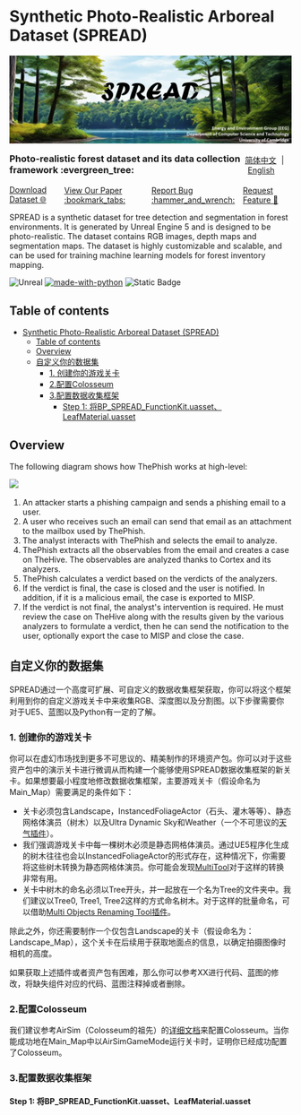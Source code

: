# Synthetic Photo-Realistic Arboreal Dataset (SPREAD)

<div>
    <a align="center">
        <img src="images\logo_banner.png"> 
    </a>
    <p align="center">
        <div style="display: flex; justify-content: space-between; align-items: center;">
            <h3 style="margin: 0;">Photo-realistic forest dataset and its data collection framework :evergreen_tree:</h3>
            <div>
                <a href="#" style="margin-right: 5px;">简体中文</a>
                <span>|</span>
                <a href="#" style="margin-left: 5px;">English</a>
            </div>
        </div>
        <br />
        <div style="display: flex; justify-content: space-between; align-items: center;">
            <a href="https://www.cambridge.org/engage/coe/article-details/657491c25bc9fcb5c9727f79">Download Dataset 🌐</a>
            <a href="https://www.cambridge.org/engage/coe/article-details/657491c25bc9fcb5c9727f79">View Our Paper :bookmark_tabs:</a>
            <a href="https://github.com/MingyueX/GreenLens/issues">Report Bug :hammer_and_wrench:</a>
            <a href="https://github.com/MingyueX/GreenLens/issues">Request Feature 🙋</a>
        </div>
    </p>
</div>

SPREAD is a synthetic dataset for tree detection and segmentation in forest environments. It is generated by Unreal Engine 5 and is designed to be photo-realistic. The dataset contains RGB images, depth maps and segmentation maps. The dataset is highly customizable and scalable, and can be used for training machine learning models for forest inventory mapping.

![Unreal](https://img.shields.io/badge/made_with-UE%205-%2339477F?style=flat&logo=unrealengine&logoColor=white)
[![made-with-python](https://img.shields.io/badge/made%20with-Python%203.8-1f425f.svg?logo=python)](https://www.python.org/)
![Static Badge](https://img.shields.io/badge/machine_learning-Dataset-%23EE4C2C?style=flat&logo=pytorch&logoColor=%23EE4C2C)
<!-- [![GitHub](https://img.shields.io/github/license/emalderson/ThePhish)](https://github.com/emalderson/ThePhish/blob/master/LICENSE) -->


## Table of contents

- [Synthetic Photo-Realistic Arboreal Dataset (SPREAD)](#synthetic-photo-realistic-arboreal-dataset-spread)
	- [Table of contents](#table-of-contents)
	- [Overview](#overview)
	- [自定义你的数据集](#自定义你的数据集)
		- [1. 创建你的游戏关卡](#1-创建你的游戏关卡)
		- [2.配置Colosseum](#2配置colosseum)
		- [3.配置数据收集框架](#3配置数据收集框架)
			- [Step 1: 将BP\_SPREAD\_FunctionKit.uasset、LeafMaterial.uasset](#step-1-将bp_spread_functionkituassetleafmaterialuasset)

## Overview

The following diagram shows how ThePhish works at high-level:

<img src="pipeline_overview.png" width="700">

 1. An attacker starts a phishing campaign and sends a phishing email to a user.
 2. A user who receives such an email can send that email as an attachment to the mailbox used by ThePhish.
 3. The analyst interacts with ThePhish and selects the email to analyze.
 4. ThePhish extracts all the observables from the email and creates a case on TheHive. The observables are analyzed thanks to Cortex and its analyzers.
 5. ThePhish calculates a verdict based on the verdicts of the analyzers.
 6. If the verdict is final, the case is closed and the user is notified. In addition, if it is a malicious email, the case is exported to MISP.
 7. If the verdict is not final, the analyst's intervention is required. He must review the case on TheHive along with the results given by the various analyzers to formulate a verdict, then he can send the notification to the user, optionally export the case to MISP and close the case.

## 自定义你的数据集

SPREAD通过一个高度可扩展、可自定义的数据收集框架获取，你可以将这个框架利用到你的自定义游戏关卡中来收集RGB、深度图以及分割图。以下步骤需要你对于UE5、蓝图以及Python有一定的了解。

### 1. 创建你的游戏关卡

你可以在虚幻市场找到更多不可思议的、精美制作的环境资产包。你可以对于这些资产包中的演示关卡进行微调从而构建一个能够使用SPREAD数据收集框架的新关卡。如果想要最小程度地修改数据收集框架，主要游戏关卡（假设命名为Main_Map）需要满足的条件如下：
- 关卡必须包含Landscape，InstancedFoliageActor（石头、灌木等等）、静态网格体演员（树木）以及Ultra Dynamic Sky和Weather（一个不可思议的[天气插件](https://www.unrealengine.com/marketplace/en-US/product/ultra-dynamic-sky)）。
- 我们强调游戏关卡中每一棵树木必须是静态网格体演员。通过UE5程序化生成的树木往往也会以InstancedFoliageActor的形式存在，这种情况下，你需要将这些树木转换为静态网格体演员。你可能会发现[MultiTool](https://www.unrealengine.com/marketplace/en-US/product/multitool-quick-batch-operations-on-assets)对于这样的转换非常有用。
- 关卡中树木的命名必须以Tree开头，并一起放在一个名为Tree的文件夹中。我们建议以Tree0, Tree1, Tree2这样的方式命名树木。对于这样的批量命名，可以借助[Multi Objects Renaming Tool插件](https://www.unrealengine.com/marketplace/en-US/product/multi-objects-renaming-tool)。

除此之外，你还需要制作一个仅包含Landscape的关卡（假设命名为：Landscape_Map），这个关卡在后续用于获取地面点的信息，以确定拍摄图像时相机的高度。

如果获取上述插件或者资产包有困难，那么你可以参考XX进行代码、蓝图的修改，将缺失组件对应的代码、蓝图注释掉或者删除。

### 2.配置Colosseum

我们建议参考AirSim（Colosseum的祖先）的[详细文档](https://microsoft.github.io/AirSim/unreal_custenv/)来配置Colosseum。当你能成功地在Main_Map中以AirSimGameMode运行关卡时，证明你已经成功配置了Colosseum。

### 3.配置数据收集框架

#### Step 1: 将BP_SPREAD_FunctionKit.uasset、LeafMaterial.uasset 
